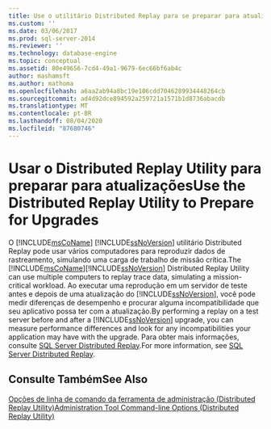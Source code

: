 ```yaml
---
title: Use o utilitário Distributed Replay para se preparar para atualizações | Microsoft Docs
ms.custom: ''
ms.date: 03/06/2017
ms.prod: sql-server-2014
ms.reviewer: ''
ms.technology: database-engine
ms.topic: conceptual
ms.assetid: 80e49656-7cd4-49a1-9679-6ec66bf6ab4c
author: mashamsft
ms.author: mathoma
ms.openlocfilehash: a6aa2ab94a8bc19e106cdd7046289934448264cb
ms.sourcegitcommit: ad4d92dce894592a259721a1571b1d8736abacdb
ms.translationtype: MT
ms.contentlocale: pt-BR
ms.lasthandoff: 08/04/2020
ms.locfileid: "87680746"
---
```

# <a name="use-the-distributed-replay-utility-to-prepare-for-upgrades"></a><span data-ttu-id="73305-102">Usar o Distributed Replay Utility para preparar para atualizações</span><span class="sxs-lookup"><span data-stu-id="73305-102">Use the Distributed Replay Utility to Prepare for Upgrades</span></span>
  <span data-ttu-id="73305-103">O [!INCLUDE[msCoName](../../includes/msconame-md.md)] [!INCLUDE[ssNoVersion](../../includes/ssnoversion-md.md)] utilitário Distributed Replay pode usar vários computadores para reproduzir dados de rastreamento, simulando uma carga de trabalho de missão crítica.</span><span class="sxs-lookup"><span data-stu-id="73305-103">The [!INCLUDE[msCoName](../../includes/msconame-md.md)][!INCLUDE[ssNoVersion](../../includes/ssnoversion-md.md)] Distributed Replay Utility can use multiple computers to replay trace data, simulating a mission-critical workload.</span></span> <span data-ttu-id="73305-104">Ao executar uma reprodução em um servidor de teste antes e depois de uma atualização do [!INCLUDE[ssNoVersion](../../includes/ssnoversion-md.md)], você pode medir diferenças de desempenho e procurar alguma incompatibilidade que seu aplicativo possa ter com a atualização.</span><span class="sxs-lookup"><span data-stu-id="73305-104">By performing a replay on a test server before and after a [!INCLUDE[ssNoVersion](../../includes/ssnoversion-md.md)] upgrade, you can measure performance differences and look for any incompatibilities your application may have with the upgrade.</span></span> <span data-ttu-id="73305-105">Para obter mais informações, consulte [SQL Server Distributed Replay](../../tools/distributed-replay/sql-server-distributed-replay.md).</span><span class="sxs-lookup"><span data-stu-id="73305-105">For more information, see [SQL Server Distributed Replay](../../tools/distributed-replay/sql-server-distributed-replay.md).</span></span>  
  
## <a name="see-also"></a><span data-ttu-id="73305-106">Consulte Também</span><span class="sxs-lookup"><span data-stu-id="73305-106">See Also</span></span>  
 [<span data-ttu-id="73305-107">Opções de linha de comando da ferramenta de administração &#40;Distributed Replay Utility&#41;</span><span class="sxs-lookup"><span data-stu-id="73305-107">Administration Tool Command-line Options &#40;Distributed Replay Utility&#41;</span></span>](../../tools/distributed-replay/administration-tool-command-line-options-distributed-replay-utility.md)  
  
  
